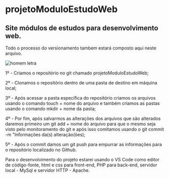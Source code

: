 # projetoModuloEstudoWeb
<h2>Site módulos de estudos para desenvolvimento web.</h2>

Todo o processo do versionamento tambem estará composto aqui neste arquivo.

![homem letra](https://user-images.githubusercontent.com/60184700/124513083-58479180-ddb0-11eb-836c-3e1f61dd0557.gif)

1º - Criamos o repositório no git chamado projetoModuloEstudoWeb;

2º - Clonamos o repositório dentro de uma pasta de destino em máquina local;

3º - Após acessar a pasta específica do repositório criamos os arquivos usando o comando touch + nome do arquivo e também criamos as pastas usando o comando mkdir + nome da pasta;

4º - Por fim, após salvarmos as alterações dos arquivos que são alterados daremos primeiro um git add + nome do arquivo para que o mesmo seja visto pelo monitoramento do git e após isso comitamos usando o git commit -m "Informações da(s) alteração(ões);

5º - Após o commit damos um git push para empurrar as informações para o repositório localizado no Github.

Para o desenvolvimento do projeto estarei usando o VS Code como editor de código-fonte, html e css para front-end, PHP para back-end, servidor local - MySql e servidor HTTP - Apache.
